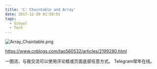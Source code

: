 ```yaml
---
title: 'C: Chaintable and Array'
date: 2017-12-20 01:59:51
tags:
  - School
  - Tech
---
```


![Array_Chaintable.png](/asset_files/c-chaintable.png)

https://www.cnblogs.com/tao560532/articles/2199280.html

一图流，与我交流可以使用评论框或页面底部任意方式。
Telegram常年在线。
